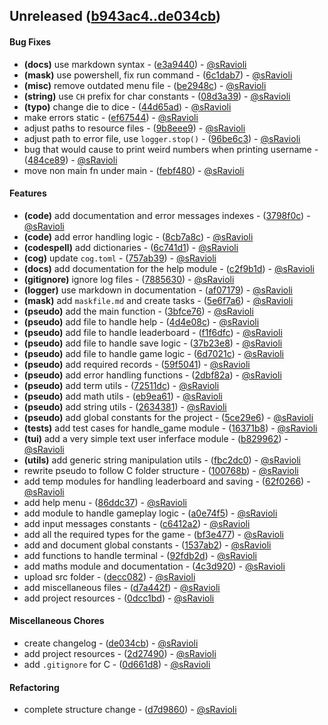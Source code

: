 ## Unreleased ([b943ac4..de034cb](https://github.com/sRavioli/goose-game/compare/b943ac4..de034cb))
#### Bug Fixes
- **(docs)** use markdown syntax - ([e3a9440](https://github.com/sRavioli/goose-game/commit/e3a94402642058e28761e5e603a28da1dc454751)) - [@sRavioli](https://github.com/sRavioli)
- **(mask)** use powershell, fix run command - ([6c1dab7](https://github.com/sRavioli/goose-game/commit/6c1dab7fa7024af051e718295a94f7fd56a103e8)) - [@sRavioli](https://github.com/sRavioli)
- **(misc)** remove outdated menu file - ([be2948c](https://github.com/sRavioli/goose-game/commit/be2948cda2d8eebea0d0bdc7673c4c0a16240899)) - [@sRavioli](https://github.com/sRavioli)
- **(string)** use `CH` prefix for char constants - ([08d3a39](https://github.com/sRavioli/goose-game/commit/08d3a399b1b660a72659016f24f1750f513d504b)) - [@sRavioli](https://github.com/sRavioli)
- **(typo)** change die to dice - ([44d65ad](https://github.com/sRavioli/goose-game/commit/44d65ad282e15fa55be61fbae04739a7d640fd38)) - [@sRavioli](https://github.com/sRavioli)
- make errors static - ([ef67544](https://github.com/sRavioli/goose-game/commit/ef675448bf251b8db46f30ea61d7838ca9bdf062)) - [@sRavioli](https://github.com/sRavioli)
- adjust paths to resource files - ([9b8eee9](https://github.com/sRavioli/goose-game/commit/9b8eee958ad8ec52a77e51166ab203e38636a2ac)) - [@sRavioli](https://github.com/sRavioli)
- adjust path to error file, use `logger.stop()` - ([96be6c3](https://github.com/sRavioli/goose-game/commit/96be6c3fff3f607705a4e761584c2e049bcbd6a7)) - [@sRavioli](https://github.com/sRavioli)
- bug that would cause to print weird numbers when printing username - ([484ce89](https://github.com/sRavioli/goose-game/commit/484ce897a99bfd2ab8f615cac5404ad2a6e53aae)) - [@sRavioli](https://github.com/sRavioli)
- move non main fn under main - ([febf480](https://github.com/sRavioli/goose-game/commit/febf480d6281a70aaedebc30d2b65f8fb16e6ebf)) - [@sRavioli](https://github.com/sRavioli)
#### Features
- **(code)** add documentation and error messages indexes - ([3798f0c](https://github.com/sRavioli/goose-game/commit/3798f0cb07a02f2d0cabb001c4f9b7a519a10a33)) - [@sRavioli](https://github.com/sRavioli)
- **(code)** add error handling logic - ([8cb7a8c](https://github.com/sRavioli/goose-game/commit/8cb7a8ccc8b016d51332577d1303a9ae37883411)) - [@sRavioli](https://github.com/sRavioli)
- **(codespell)** add dictionaries - ([6c741d1](https://github.com/sRavioli/goose-game/commit/6c741d12904506474765a02e8d6a4e48e5aebd2c)) - [@sRavioli](https://github.com/sRavioli)
- **(cog)** update `cog.toml` - ([757ab39](https://github.com/sRavioli/goose-game/commit/757ab39487ac480ad8a2153816c7a96765baa0fe)) - [@sRavioli](https://github.com/sRavioli)
- **(docs)** add documentation for the help module - ([c2f9b1d](https://github.com/sRavioli/goose-game/commit/c2f9b1d868e8cabf436a1f8ecf5976b2f3f0aeb8)) - [@sRavioli](https://github.com/sRavioli)
- **(gitignore)** ignore log files - ([7885630](https://github.com/sRavioli/goose-game/commit/7885630445e565182d85ad2854c0016ff62104ed)) - [@sRavioli](https://github.com/sRavioli)
- **(logger)** use markdown in documentation - ([af07179](https://github.com/sRavioli/goose-game/commit/af07179a9fc85b4f66c32671e5048aa928002653)) - [@sRavioli](https://github.com/sRavioli)
- **(mask)** add `maskfile.md` and create tasks - ([5e6f7a6](https://github.com/sRavioli/goose-game/commit/5e6f7a6327c25a7f60dc01975ea5f6b4bb749b52)) - [@sRavioli](https://github.com/sRavioli)
- **(pseudo)** add the main function - ([3bfce76](https://github.com/sRavioli/goose-game/commit/3bfce76994c504bd09f04ef5735fe01e3e3eeb14)) - [@sRavioli](https://github.com/sRavioli)
- **(pseudo)** add file to handle help - ([4d4e08c](https://github.com/sRavioli/goose-game/commit/4d4e08c38802bf28d261743e3cefb48a92ad80a0)) - [@sRavioli](https://github.com/sRavioli)
- **(pseudo)** add file to handle leaderboard - ([f1f6dfc](https://github.com/sRavioli/goose-game/commit/f1f6dfc03ce446416cd473589466578b01b68775)) - [@sRavioli](https://github.com/sRavioli)
- **(pseudo)** add file to handle save logic - ([37b23e8](https://github.com/sRavioli/goose-game/commit/37b23e830e19429e4884bb9fad3a84bec9899318)) - [@sRavioli](https://github.com/sRavioli)
- **(pseudo)** add file to handle game logic - ([6d7021c](https://github.com/sRavioli/goose-game/commit/6d7021cf5e378933160e778af5360b272abd6f56)) - [@sRavioli](https://github.com/sRavioli)
- **(pseudo)** add required records - ([59f5041](https://github.com/sRavioli/goose-game/commit/59f5041f7d5d2b8513f99ceebffcd7861cc46d00)) - [@sRavioli](https://github.com/sRavioli)
- **(pseudo)** add error handling functions - ([2dbf82a](https://github.com/sRavioli/goose-game/commit/2dbf82a4f17013a8cadae9db0d37f7b058a53ee9)) - [@sRavioli](https://github.com/sRavioli)
- **(pseudo)** add term utils - ([72511dc](https://github.com/sRavioli/goose-game/commit/72511dc8c98e1f6343fc2e4ba9b7db432d26e48c)) - [@sRavioli](https://github.com/sRavioli)
- **(pseudo)** add math utils - ([eb9ea61](https://github.com/sRavioli/goose-game/commit/eb9ea612135268c384e30d44ee68941dd479b2b2)) - [@sRavioli](https://github.com/sRavioli)
- **(pseudo)** add string utils - ([2634381](https://github.com/sRavioli/goose-game/commit/26343812cb62dac5766505ef2bc18943edcd6b9a)) - [@sRavioli](https://github.com/sRavioli)
- **(pseudo)** add global constants for the project - ([5ce29e6](https://github.com/sRavioli/goose-game/commit/5ce29e60b58b3d418775942a6801620c28c19549)) - [@sRavioli](https://github.com/sRavioli)
- **(tests)** add test cases for handle_game module - ([16371b8](https://github.com/sRavioli/goose-game/commit/16371b8426016eec09703862504a15cc053659f4)) - [@sRavioli](https://github.com/sRavioli)
- **(tui)** add a very simple text user inferface module - ([b829962](https://github.com/sRavioli/goose-game/commit/b829962a30631f120c68cf6c3fc51201ef3073e1)) - [@sRavioli](https://github.com/sRavioli)
- **(utils)** add generic string manipulation utils - ([fbc2dc0](https://github.com/sRavioli/goose-game/commit/fbc2dc00d7b1144cca8b06e50e4771bf0ceea780)) - [@sRavioli](https://github.com/sRavioli)
- rewrite pseudo to follow C folder structure - ([100768b](https://github.com/sRavioli/goose-game/commit/100768b3a5e5b91e21caa1c2b07269d55636a1a5)) - [@sRavioli](https://github.com/sRavioli)
- add temp modules for handling leaderboard and saving - ([62f0266](https://github.com/sRavioli/goose-game/commit/62f0266e8f0e13d59221ba5bf01f84518a497796)) - [@sRavioli](https://github.com/sRavioli)
- add help menu - ([86ddc37](https://github.com/sRavioli/goose-game/commit/86ddc37342f416297b0dea2ff94564be1680e370)) - [@sRavioli](https://github.com/sRavioli)
- add module to handle gameplay logic - ([a0e74f5](https://github.com/sRavioli/goose-game/commit/a0e74f5dda21275da72cc055539e7c5b48034e91)) - [@sRavioli](https://github.com/sRavioli)
- add input messages constants - ([c6412a2](https://github.com/sRavioli/goose-game/commit/c6412a24739c2fbcedae04f9a961ea22a4384399)) - [@sRavioli](https://github.com/sRavioli)
- add all the required types for the game - ([bf3e477](https://github.com/sRavioli/goose-game/commit/bf3e4772b571218165b555eb6fd5fa1abf91dff4)) - [@sRavioli](https://github.com/sRavioli)
- add and document global constants - ([1537ab2](https://github.com/sRavioli/goose-game/commit/1537ab2ad6805a7b08a11924f20ba8dc79258999)) - [@sRavioli](https://github.com/sRavioli)
- add functions to handle terminal - ([92fdb2d](https://github.com/sRavioli/goose-game/commit/92fdb2da286c1c4489ebe9ff8bb5de61b85b4692)) - [@sRavioli](https://github.com/sRavioli)
- add maths module and documentation - ([4c3d920](https://github.com/sRavioli/goose-game/commit/4c3d920d56fb0efb9d735a3dcbcb08c48d1a7563)) - [@sRavioli](https://github.com/sRavioli)
- upload src folder - ([decc082](https://github.com/sRavioli/goose-game/commit/decc0828461aa8be640a1f1c02b4a29613761970)) - [@sRavioli](https://github.com/sRavioli)
- add miscellaneous files - ([d7a442f](https://github.com/sRavioli/goose-game/commit/d7a442f85f8b6761caae7d9f6032c742234ef144)) - [@sRavioli](https://github.com/sRavioli)
- add project resources - ([0dcc1bd](https://github.com/sRavioli/goose-game/commit/0dcc1bd1e84711ce1ca267b9651757dc1f8c098c)) - [@sRavioli](https://github.com/sRavioli)
#### Miscellaneous Chores
- create changelog - ([de034cb](https://github.com/sRavioli/goose-game/commit/de034cbc305539de9e96eeaf40013f5f2a46a9e4)) - [@sRavioli](https://github.com/sRavioli)
- add project resources - ([2d27490](https://github.com/sRavioli/goose-game/commit/2d274900ff6ff617d7878ec40a24f440301da980)) - [@sRavioli](https://github.com/sRavioli)
- add `.gitignore` for C - ([0d661d8](https://github.com/sRavioli/goose-game/commit/0d661d82bba233e0568aa6be8ad88d49198527cb)) - [@sRavioli](https://github.com/sRavioli)
#### Refactoring
- complete structure change - ([d7d9860](https://github.com/sRavioli/goose-game/commit/d7d9860a1eb3f807350d2a650c30c686ea9a5290)) - [@sRavioli](https://github.com/sRavioli)



